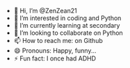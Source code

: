 - 👋 Hi, I’m @ZenZean21
- 👀 I’m interested in coding and Python
- 🌱 I’m currently learning at secondary
- 💞️ I’m looking to collaborate on Python
- 📫 How to reach me: on Github
- 😄 Pronouns: Happy, funny...
- ⚡ Fun fact: I once had ADHD

<!---
ZenZean21/ZenZean21 is a ✨ special ✨ repository because its `README.md` (this file) appears on your GitHub profile.
You can click the Preview link to take a look at your changes.
--->
